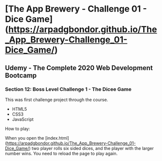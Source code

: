 # [The App Brewery - Challenge 01 - Dice Game] (https://arpadgbondor.github.io/The_App_Brewery-Challenge_01-Dice_Game/)

## Udemy - The Complete 2020 Web Development Bootcamp
### Section 12: Boss Level Challenge 1 - The Dicee Game

This was first challenge project through the course.
 - HTML5
 - CSS3
 - JavaScript

How to play:

When you open the [index.html] (https://arpadgbondor.github.io/The_App_Brewery-Challenge_01-Dice_Game/) two player rolls six sided dices, and the player with the larger number wins. You need to reload the page to play again. 
